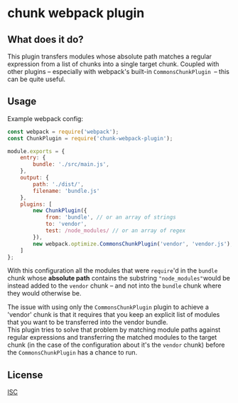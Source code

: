 # chunk webpack plugin

## What does it do?

This plugin transfers modules whose absolute path matches a regular expression from a list of chunks into a single
target chunk. 
Coupled with other plugins – especially with webpack's built-in `CommonsChunkPlugin `– this can be quite useful.

## Usage

Example webpack config:

```javascript
const webpack = require('webpack');
const ChunkPlugin = require('chunk-webpack-plugin');

module.exports = {
    entry: {
        bundle: './src/main.js',
    },
    output: {
        path: './dist/',
        filename: 'bundle.js'
    },
    plugins: [
        new ChunkPlugin({
            from: 'bundle', // or an array of strings
            to: 'vendor',
            test: /node_modules/ // or an array of regex
        }),
        new webpack.optimize.CommonsChunkPlugin('vendor', 'vendor.js'),
    ]
};
```

With this configuration all the modules that were `require`'d in the `bundle` chunk whose **absolute path** contains the
substring `"node_modules"`would be instead added to the `vendor` chunk – and not into the `bundle` chunk where they
would otherwise be.

The issue with using only the `CommonsChunkPlugin` plugin to achieve a 'vendor' chunk is that it requires that you keep 
an explicit list of modules that you want to be transferred into the vendor bundle.  
This plugin tries to solve that problem by matching module paths against regular expressions and transferring the
matched modules to the target chunk (in the case of the configuration about it's the `vendor` chunk) before the
`CommonsChunkPlugin` has a chance to run.

## License

[ISC](https://opensource.org/licenses/ISC)